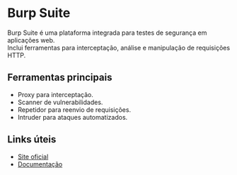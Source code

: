# Burp Suite

Burp Suite é uma plataforma integrada para testes de segurança em aplicações web.  
Inclui ferramentas para interceptação, análise e manipulação de requisições HTTP.

## Ferramentas principais

- Proxy para interceptação.  
- Scanner de vulnerabilidades.  
- Repetidor para reenvio de requisições.  
- Intruder para ataques automatizados.

## Links úteis

- [Site oficial](https://portswigger.net/burp)  
- [Documentação](https://portswigger.net/burp/documentation)

